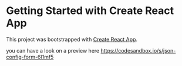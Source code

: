 # Getting Started with Create React App

This project was bootstrapped with [Create React App](https://github.com/facebook/create-react-app).


you can have a look on a preview here https://codesandbox.io/s/json-config-form-6l1mf5
